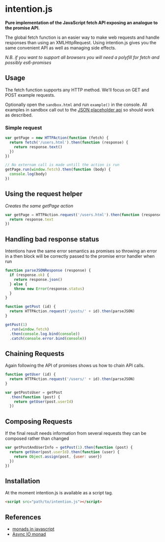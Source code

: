 # intention.js
**Pure implementation of the JavaScript fetch API exposing an analogue to the promise API.**

The global fetch function is an easier way to make web requests and handle responses than using an XMLHttpRequest.
Using intention.js gives you the same convenient API as well as managing side effects.

*N.B. if you want to support all browsers you will need a polyfill for fetch and possibly es6-promises*

## Usage

The fetch function supports any HTTP method. We'll focus on GET and POST example requests.

Optionally open the `sandbox.html` and run `example()` in the console.
All examples in sandbox call out to the [JSON placeholder api](https://jsonplaceholder.typicode.com/) so should work as described.

### Simple request

```js
var getPage = new HTTPAction(function (fetch) {
  return fetch('/users.html').then(function (response) {
    return response.text()
  })
})

// No externam call is made untill the action is run
getPage.run(window.fetch).then(function (body) {
  console.log(body)
})
```

## Using the request helper
*Creates the same getPage action*

```js
var getPage = HTTPAction.request('/users.html').then(function (response) {
  return response.text
})
```

## Handling bad response status
Intentions have the same error semantics as promises so throwing an error in a then block will be correctly passed to the promise error handler when run

```js
function parseJSONResponse (response) {
  if (response.ok) {
    return response.json()
  } else {
    throw new Error(response.status)
  }
}

function getPost (id) {
  return HTTPAction.request('/posts/' + id).then(parseJSON)
}

getPost(1)
  .run(window.fetch)
  .then(console.log.bind(console))
  .catch(console.error.bind(console))
```

## Chaining Requests
Again following the API of promises shows us how to chain API calls.

```js
function getUser (id) {
  return HTTPAction.request('/users/' + id).then(parseJSON)
}

var getPostsUser = getPost
  .then(function (post) {
    return getUser(post.userId)
  })
```

## Composing Requests
If the final result needs information from several requests they can be composed rather than changed

```js
var getPostAndUserInfo = getPost(1).then(function (post) {
  return getUser(post.userId).then(function (user) {
    return Object.assign(post, {user: user})
  })
})
```

## Installation
At the moment intention.js is available as a script tag.

```html
<script src="path/to/intention.js"></script>
```

## References

- [monads in javascript](https://curiosity-driven.org/monads-in-javascript)
- [Async IO monad](https://gist.github.com/sharkbrainguy/9224895)
